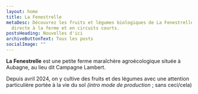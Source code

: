 ```yaml
---
layout: home
title: La Fenestrelle
metaDesc: Découvrez les fruits et légumes biologiques de La Fenestrelle. Vente
  directe à la ferme et en circuits courts.
postsHeading: Nouvelles d'ici
archiveButtonText: Tous les posts
socialImage: ""
---
```

**La** **Fenestrelle** est un﻿e petite ferme maraîchère agroécologique située à Aubagne, au lieu dit Campagne Lambert.

Depuis avril 2024, on y cultive des fruits et des légumes avec une attention particulière portée à la vie du sol *(intro mode de production* ; sans ceci/cela)